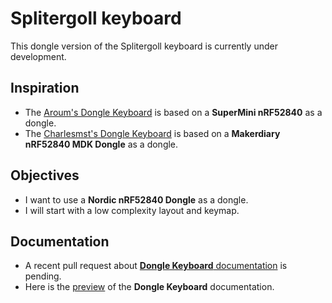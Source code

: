 # Splitergoll keyboard

This dongle version of the Splitergoll keyboard is currently under development.

## Inspiration

- The [Aroum's Dongle Keyboard](https://github.com/aroumi/dongle-keyboard) is based on a **SuperMini nRF52840** as a dongle.
- The [Charlesmst's Dongle Keyboard](https://github.com/charlesmst/dongle-keyboard) is based on a **Makerdiary nRF52840 MDK Dongle** as a dongle.

## Objectives

- I want to use a **Nordic nRF52840 Dongle** as a dongle.
- I will start with a low complexity layout and keymap.

## Documentation

- A recent pull request about [**Dongle Keyboard** documentation](https://github.com/zmkfirmware/zmk/pull/1002) is pending.
- Here is the [preview](https://deploy-preview-2401--zmk.netlify.app/docs/features/dongle) of the **Dongle Keyboard** documentation.

